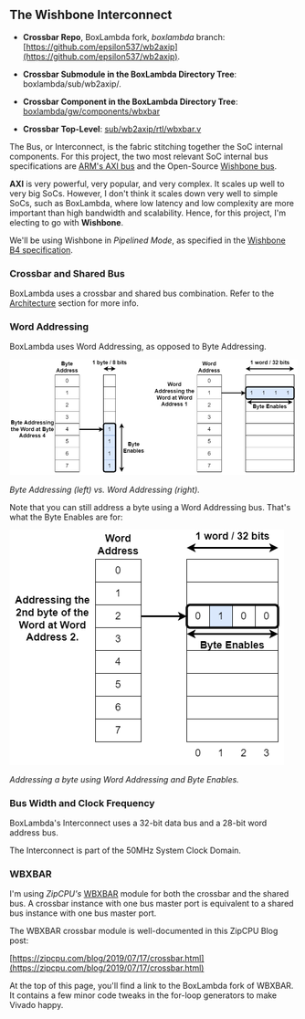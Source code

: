 ## The Wishbone Interconnect

- **Crossbar Repo**, BoxLambda fork, *boxlambda* branch: 
  [https://github.com/epsilon537/wb2axip](https://github.com/epsilon537/wb2axip).

- **Crossbar Submodule in the BoxLambda Directory Tree**: 
  boxlambda/sub/wb2axip/.

- **Crossbar Component in the BoxLambda Directory Tree**: 
  [boxlambda/gw/components/wbxbar](https://github.com/epsilon537/boxlambda/tree/master/gw/components/wbxbar)

- **Crossbar Top-Level**:
[sub/wb2axip/rtl/wbxbar.v](https://github.com/epsilon537/wb2axip/blob/boxlambda/rtl/wbxbar.v)

The Bus, or Interconnect, is the fabric stitching together the SoC internal components. For this project, the two most relevant SoC internal bus specifications are [ARM's AXI bus](https://developer.arm.com/documentation/ihi0022/latest) and the Open-Source [Wishbone bus](https://wishbone-interconnect.readthedocs.io/en/latest/).

**AXI** is very powerful, very popular, and very complex. It scales up well to very big SoCs. However, I don't think it scales down very well to simple SoCs, such as BoxLambda, where low latency and low complexity are more important than high bandwidth and scalability. Hence, for this project, I'm electing to go with **Wishbone**. 

We'll be using Wishbone in *Pipelined Mode*, as specified in the [Wishbone B4 specification](https://github.com/fossi-foundation/wishbone/blob/master/documents/spec/wbspec_b4.pdf).

### Crossbar and Shared Bus

BoxLambda uses a crossbar and shared bus combination. Refer to the [Architecture](architecture.md#architecture) section for more info.

### Word Addressing

BoxLambda uses Word Addressing, as opposed to Byte Addressing.

![Byte vs. Word Addressing.](../assets/byte_vs_word_addressing.png)

*Byte Addressing (left) vs. Word Addressing (right).*

Note that you can still address a byte using a Word Addressing bus. That's what the Byte Enables are for:

![Word Addressing a byte with byte enables.](../assets/addressing_a_byte_w_byte_enables.png)

*Addressing a byte using Word Addressing and Byte Enables.*

### Bus Width and Clock Frequency

BoxLambda's Interconnect uses a 32-bit data bus and a 28-bit word address bus. 

The Interconnect is part of the 50MHz System Clock Domain.

### WBXBAR

I'm using *ZipCPU's* [WBXBAR](https://github.com/ZipCPU/wb2axip/blob/master/rtl/wbxbar.v) module for both the crossbar and the shared bus. A crossbar instance with one bus master port is equivalent to a shared bus instance with one bus master port.

The WBXBAR crossbar module is well-documented in this ZipCPU Blog post:

[https://zipcpu.com/blog/2019/07/17/crossbar.html](https://zipcpu.com/blog/2019/07/17/crossbar.html)

At the top of this page, you'll find a link to the BoxLambda fork of WBXBAR. It contains a few minor code tweaks in the for-loop generators to make Vivado happy.
